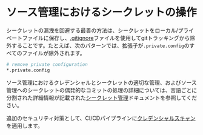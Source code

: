 # ソース管理におけるシークレットの操作

シークレットの漏洩を回避する最善の方法は、シークレットをローカル/プライベートファイルに保存し、[.gitignore](https://git-scm.com/docs/gitignore)ファイルを使用してgitトラッキングから除外することです。たとえば、次のパターンでは、拡張子が`.private.config`のすべてのファイルが除外されます。

```bash
# remove private configuration
*.private.config
```

ソース管理におけるクレデンシャルとシークレットの適切な管理、およびソース管理へのシークレットの偶発的なコミットの処理の詳細については、言語ごとに分割された詳細情報が記載された[シークレット管理](../continuous-delivery/secrets-management/README.md)ドキュメントを参照してください。

追加のセキュリティ対策として、CI/CDパイプラインに[クレデンシャルスキャン](../continuous-integration/dev-sec-ops/secret-management/recipes/detect-secrets.md)を適用します。
